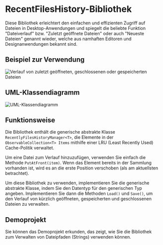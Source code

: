 # RecentFilesHistory-Bibliothek
Diese Bibliothek erleichtert den einfachen und effizienten Zugriff auf Dateien in Desktop-Anwendungen und spiegelt die beliebte Funktion "Dateiverlauf" bzw. "Zuletzt geöffnete Dateien" oder auch "Neueste Dateien" genannt wieder, welche aus namhaften Editoren und Designanwendungen bekannt sind.

## Beispiel zur Verwendung
![Verlauf von zuletzt geöffneten, geschlossenen oder gespeicherten Dateien](https://raw.githubusercontent.com/pediRAM/RecentFilesHistory/main/Documentation/demo-window-history-of-recently-opened-closed-or-saved-files.png)

## UML-Klassendiagramm
![UML-Klassendiagramm](https://raw.githubusercontent.com/pediRAM/RecentFilesHistory/main/Documentation/uml-class-diagramm-of-recent-files-history.png)

## Funktionsweise
Die Bibliothek enthält die generische abstrakte Klasse `RecentlyFilesHistoryManager<T>`, die Elemente in der `ObservableCollection<T> Items` mithilfe einer LRU (Least Recently Used) Cache-Politik verwaltet.

Um eine Datei zum Verlauf hinzuzufügen, verwenden Sie einfach die Methode `PutAtFront(item)`. Wenn das Element bereits in der Sammlung vorhanden ist, wird es an die erste Position verschoben (als am aktuellsten betrachtet).

Um diese Bibliothek zu verwenden, implementieren Sie die generische abstrakte Klasse, indem Sie den Datentyp für den generischen Typ angeben. Implementieren Sie dann die Methoden `Load()` und `Save()`, um den Verlauf von kürzlich geöffneten, gespeicherten und geschlossenen Dateien zu verwalten.

## Demoprojekt
Sie können das Demoprojekt erkunden, das zeigt, wie Sie die Bibliothek zum Verwalten von Dateipfaden (Strings) verwenden können.